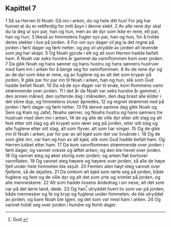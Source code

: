 ## Kapittel 7

1 Så sa Herren til Noah: Gå inn i arken, du og hele ditt hus! For jeg har funnet at du er rettferdig for mitt åsyn i denne slekt.
2 Av alle rene dyr skal du ta deg ut syv par, han og hun, men av de dyr som ikke er rene, ett par, han og hun;
3 likeså av himmelens fugler syv par, han og hun, for å holde deres slekter i live på jorden.
4 For om syv dager vil jeg la det regne på jorden i førti dager og førti netter, og jeg vil utrydde av jorden alt levende som jeg har skapt.
5 Og Noah gjorde i ett og alt som Herren hadde befalt ham.
6 Noah var seks hundre år gammel da vannflommen kom over jorden.
7 Da gikk Noah og hans sønner og hans hustru og hans sønners hustruer med ham inn i arken for å berge seg for vannflommen.
8 Av de rene dyr og av de dyr som ikke er rene, og av fuglene og av alt det som kryper på jorden,
9 gikk par for par inn til Noah i arken, han og hun, slik som Gud hadde befalt Noah.
10 Da nå de syv dager var til ende, kom flommens vann strømmende over jorden.
11 I det år da Noah var seks hundre år gammel, i den annen måned, den syttende dag i måneden, den dag brast alle kilder i det store dyp, og himmelens sluser åpnedes,
12 og regnet strømmet ned på jorden i førti dager og førti netter.
13 På denne samme dag gikk Noah og Sem og Kam og Jafet, Noahs sønner, og Noahs hustru og hans sønners tre hustruer med dem inn i arken,
14 de og alle de ville dyr etter sitt slag og alt feet etter sitt slag og alt krypet som rører seg på jorden, etter sitt slag og alle fuglene etter sitt slag, alt som flyver, alt som har vinger.
15 Og de gikk inn til Noah i arken, par for par av alt kjød som det var livsånde i.
16 Og de som gikk inn, var han og hun av alt kjød, slik som Gud hadde befalt ham. Og Herren lukket etter ham.
17 Da kom vannflommen strømmende over jorden i førti dager, og vannet vokste og løftet arken, og den ble hevet over jorden.
18 Og vannet steg og øket storlig over jorden; og arken fløt bortover vannflaten.
19 Og vannet steg høyere og høyere over jorden, så alle de høye fjell under hele himmelen ble skjult.
20 Femten alen høyt steg vannet over fjellene, så de skjultes.
21 Da omkom alt kjød som rørte seg på jorden, både fuglene og feet og de ville dyr og alt det som yrte og vrimlet på jorden, og alle menneskene.
22 Alt som hadde livsens åndedrag i sin nese, alt det som var på det tørre land, døde.
23 Og han[^1] utryddet hvert liv som var på jorden, både mennesker og fe og kryp og fuglene under himmelen; de ble utryddet av jorden, og bare Noah ble igjen, og det som var med ham i arken.
24 Og vannet holdt seg over jorden i hundre og femti dager.

[^1]:  Gud.
